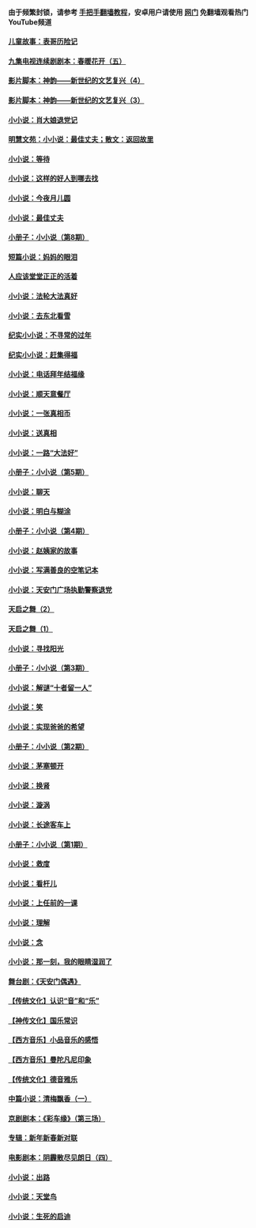 #### 由于频繁封锁，请参考 [手把手翻墙教程](https://github.com/gfw-breaker/guides/wiki/)，安卓用户请使用 [网门](https://github.com/gfw-breaker/nogfw/blob/master/dl.md?t=06210001) 免翻墙观看热门YouTube频道 

#### [儿童故事：表哥历险记](../pages/328/383535.md?t=06210001) 

#### [九集电视连续剧剧本：春暖花开（五）](../pages/328/275919.md?t=06210001) 

#### [影片脚本：神韵——新世纪的文艺复兴（4）](../pages/328/266089.md?t=06210001) 

#### [影片脚本：神韵——新世纪的文艺复兴（3）](../pages/328/266087.md?t=06210001) 

#### [小小说：肖大娘退党记](../pages/328/239807.md?t=06210001) 

#### [明慧文苑：小小说：最佳丈夫；散文：返回故里](../pages/328/3439.md?t=06210001) 

#### [小小说：等待](../pages/328/223927.md?t=06210001) 

#### [小小说：这样的好人到哪去找](../pages/328/209396.md?t=06210001) 

#### [小小说：今夜月儿圆](../pages/328/193588.md?t=06210001) 

#### [小小说：最佳丈夫](../pages/328/190938.md?t=06210001) 

#### [小册子：小小说（第8期）](../pages/328/188202.md?t=06210001) 

#### [短篇小说：妈妈的眼泪](../pages/328/187712.md?t=06210001) 

#### [人应该堂堂正正的活着](../pages/328/182430.md?t=06210001) 

#### [小小说：法轮大法真好](../pages/328/174669.md?t=06210001) 

#### [小小说：去东北看雪](../pages/328/173882.md?t=06210001) 

#### [纪实小小说：不寻常的过年](../pages/328/173187.md?t=06210001) 

#### [纪实小小说：赶集得福](../pages/328/172652.md?t=06210001) 

#### [小小说：电话拜年结福缘](../pages/328/172533.md?t=06210001) 

#### [小小说：顺天意餐厅](../pages/328/170182.md?t=06210001) 

#### [小小说：一张真相币](../pages/328/169410.md?t=06210001) 

#### [小小说：送真相](../pages/328/166713.md?t=06210001) 

#### [小小说：一路“大法好”](../pages/328/162016.md?t=06210001) 

#### [小册子：小小说（第5期）](../pages/328/161131.md?t=06210001) 

#### [小小说：聊天](../pages/328/159640.md?t=06210001) 

#### [小小说：明白与糊涂](../pages/328/158101.md?t=06210001) 

#### [小册子：小小说（第4期）](../pages/328/158006.md?t=06210001) 

#### [小小说：赵姨家的故事](../pages/328/157843.md?t=06210001) 

#### [小小说：写满善良的空笔记本](../pages/328/157382.md?t=06210001) 

#### [小小说：天安门广场执勤警察退党](../pages/328/156982.md?t=06210001) 

#### [天启之舞（2）](../pages/328/153440.md?t=06210001) 

#### [天启之舞（1）](../pages/328/153439.md?t=06210001) 

#### [小小说：寻找阳光](../pages/328/153065.md?t=06210001) 

#### [小册子：小小说（第3期）](../pages/328/151715.md?t=06210001) 

#### [小小说：解谜“十者留一人”](../pages/328/148967.md?t=06210001) 

#### [小小说：笑](../pages/328/148905.md?t=06210001) 

#### [小小说：实现爸爸的希望](../pages/328/148096.md?t=06210001) 

#### [小册子：小小说（第2期）](../pages/328/147214.md?t=06210001) 

#### [小小说：茅塞顿开](../pages/328/147030.md?t=06210001) 

#### [小小说：换肾](../pages/328/146770.md?t=06210001) 

#### [小小说：漩涡](../pages/328/146683.md?t=06210001) 

#### [小小说：长途客车上](../pages/328/145076.md?t=06210001) 

#### [小册子：小小说（第1期）](../pages/328/143963.md?t=06210001) 

#### [小小说：救度](../pages/328/143927.md?t=06210001) 

#### [小小说：看杆儿](../pages/328/142137.md?t=06210001) 

#### [小小说：上任前的一课](../pages/328/140808.md?t=06210001) 

#### [小小说：理解](../pages/328/140476.md?t=06210001) 

#### [小小说：念](../pages/328/139513.md?t=06210001) 

#### [小小说：那一刻，我的眼睛湿润了](../pages/328/138476.md?t=06210001) 

#### [舞台剧：《天安门偶遇》](../pages/328/117155.md?t=06210001) 

#### [【传统文化】认识“音”和“乐”](../pages/328/108667.md?t=06210001) 

#### [【神传文化】国乐常识](../pages/328/104225.md?t=06210001) 

#### [【西方音乐】小品音乐的感悟](../pages/328/102924.md?t=06210001) 

#### [【西方音乐】曼陀凡尼印象](../pages/328/102922.md?t=06210001) 

#### [【传统文化】德音雅乐](../pages/328/102923.md?t=06210001) 

#### [中篇小说：清梅飘香（一）](../pages/328/101058.md?t=06210001) 

#### [京剧剧本：《彩车缘》（第三场）](../pages/328/96434.md?t=06210001) 

#### [专辑：新年新春新对联](../pages/328/94991.md?t=06210001) 

#### [电影剧本：阴霾散尽见朗日（四）](../pages/328/87081.md?t=06210001) 

#### [小小说：出路](../pages/328/84848.md?t=06210001) 

#### [小小说：天堂鸟](../pages/328/83084.md?t=06210001) 

#### [小小说：生死的启迪](../pages/328/70977.md?t=06210001) 

